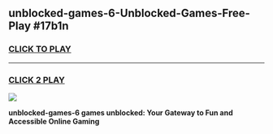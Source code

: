 
## unblocked-games-6-Unblocked-Games-Free-Play #17b1n
<h3>
<a href="https://us.freeplayer.one?title=unblocked-games-6&ref=9M">CLICK TO PLAY</a></h3>
<hr>

<h3>
<a href="https://us.freeplayer.one?title=unblocked-games-6&ref=9M">CLICK 2 PLAY</a>
  
</h3>

<a href="https://us.freeplayer.one?title=unblocked-games-6&ref=9M"><img src="https://clearcache.store/games.png"></a>


**unblocked-games-6 games unblocked: Your Gateway to Fun and Accessible Online Gaming**
